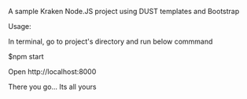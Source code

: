 A sample Kraken Node.JS project using DUST templates and Bootstrap

Usage:

In terminal, go to project's directory and run below commmand

$npm start

Open http://localhost:8000

There you go... Its all yours
